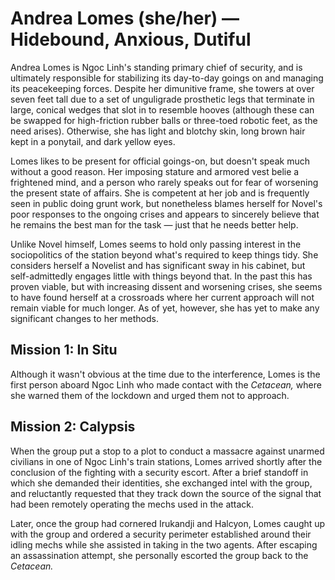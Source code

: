 # Andrea Lomes (she/her) — Hidebound, Anxious, Dutiful

Andrea Lomes is Ngoc Linh's standing primary chief of security, and is ultimately responsible for stabilizing its day-to-day goings on and managing its peacekeeping forces. Despite her dimunitive frame, she towers at over seven feet tall due to a set of unguligrade prosthetic legs that terminate in large, conical wedges that slot in to resemble hooves (although these can be swapped for high-friction rubber balls or three-toed robotic feet, as the need arises). Otherwise, she has light and blotchy skin, long brown hair kept in a ponytail, and dark yellow eyes.

Lomes likes to be present for official goings-on, but doesn't speak much without a good reason. Her imposing stature and armored vest belie a frightened mind, and a person who rarely speaks out for fear of worsening the present state of affairs. She is competent at her job and is frequently seen in public doing grunt work, but nonetheless blames herself for Novel's poor responses to the ongoing crises and appears to sincerely believe that he remains the best man for the task — just that he needs better help.

Unlike Novel himself, Lomes seems to hold only passing interest in the sociopolitics of the station beyond what's required to keep things tidy. She considers herself a Novelist and has significant sway in his cabinet, but self-admittedly engages little with things beyond that. In the past this has proven viable, but with increasing dissent and worsening crises, she seems to have found herself at a crossroads where her current approach will not remain viable for much longer. As of yet, however, she has yet to make any significant changes to her methods.

## Mission 1: In Situ

Although it wasn't obvious at the time due to the interference, Lomes is the first person aboard Ngoc Linh who made contact with the *Cetacean,* where she warned them of the lockdown and urged them not to approach.

## Mission 2: Calypsis

When the group put a stop to a plot to conduct a massacre against unarmed civilians in one of Ngoc Linh's train stations, Lomes arrived shortly after the conclusion of the fighting with a security escort. After a brief standoff in which she demanded their identities, she exchanged intel with the group, and reluctantly requested that they track down the source of the signal that had been remotely operating the mechs used in the attack.

Later, once the group had cornered Irukandji and Halcyon, Lomes caught up with the group and ordered a security perimeter established around their idling mechs while she assisted in taking in the two agents. After escaping an assassination attempt, she personally escorted the group back to the *Cetacean.*